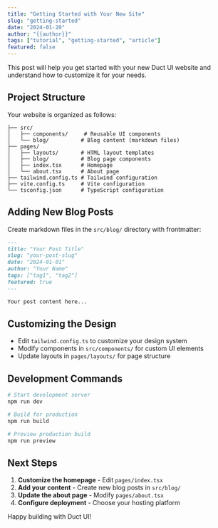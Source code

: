 ```yaml
---
title: "Getting Started with Your New Site"
slug: "getting-started"
date: "2024-01-20"
author: "{{author}}"
tags: ["tutorial", "getting-started", "article"]
featured: false
---
```


This post will help you get started with your new Duct UI website and understand how to customize it for your needs.

<!--more-->

## Project Structure

Your website is organized as follows:

```
├── src/
│   ├── components/     # Reusable UI components
│   └── blog/          # Blog content (markdown files)
├── pages/
│   ├── layouts/       # HTML layout templates
│   ├── blog/          # Blog page components
│   ├── index.tsx      # Homepage
│   └── about.tsx      # About page
├── tailwind.config.ts # Tailwind configuration
├── vite.config.ts     # Vite configuration
└── tsconfig.json      # TypeScript configuration
```

## Adding New Blog Posts

Create markdown files in the `src/blog/` directory with frontmatter:

```markdown
---
title: "Your Post Title"
slug: "your-post-slug"
date: "2024-01-01"
author: "Your Name"
tags: ["tag1", "tag2"]
featured: true
---

Your post content here...
```

## Customizing the Design

- Edit `tailwind.config.ts` to customize your design system
- Modify components in `src/components/` for custom UI elements
- Update layouts in `pages/layouts/` for page structure

## Development Commands

```bash
# Start development server
npm run dev

# Build for production
npm run build

# Preview production build
npm run preview
```

## Next Steps

1. **Customize the homepage** - Edit `pages/index.tsx`
2. **Add your content** - Create new blog posts in `src/blog/`
3. **Update the about page** - Modify `pages/about.tsx`
4. **Configure deployment** - Choose your hosting platform

Happy building with Duct UI!